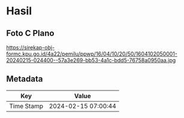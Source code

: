 # Hasil

## Foto C Plano

https://sirekap-obj-formc.kpu.go.id/4a22/pemilu/ppwp/16/04/10/20/50/1604102050001-20240215-024400--57a3e269-bb53-4a1c-bdd5-76758a0950aa.jpg


## Metadata

| Key        | Value               |
| ---------- | ------------------- |
| Time Stamp | 2024-02-15 07:00:44 |



